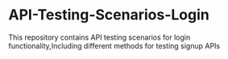 # API-Testing-Scenarios-Login
This repository contains API testing scenarios for login functionality,Including different methods for testing signup APIs
